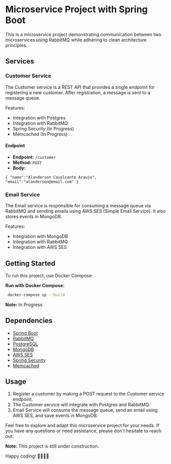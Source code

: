 # Microservice Project with Spring Boot

This is a microservice project demonstrating communication between two microservices using RabbitMQ while adhering to clean architecture principles.

## Services

### Customer Service

The Customer service is a REST API that provides a single endpoint for registering a new customer. After registration, a message is sent to a message queue.

Features:

- Integration with Postgres
- Integration with RabbitMQ
- Spring Security (In Progress)
- Memcached (In Progress)

#### Endpoint

- **Endpoint:** `/customer`
- **Method:** `POST`
- **Body:**

```
{ "name":"Alanderson Cavalcante Araujo", "email":"alanderson@email.com" }
```

### Email Service

The Email service is responsible for consuming a message queue via RabbitMQ and sending emails using AWS SES (Simple Email Service). It also stores events in MongoDB.

Features:

- Integration with MongoDB
- Integration with RabbitMQ
- Integration with AWS SES

## Getting Started

To run this project, use Docker Compose:

**Run with Docker Compose:**

```bash
 docker-compose up --build
```

**Note:** In Progress

## Dependencies

- [Spring Boot](https://spring.io/projects/spring-boot)
- [RabbitMQ](https://www.rabbitmq.com/)
- [PostgreSQL](https://www.postgresql.org/)
- [MongoDB](https://www.mongodb.com/)
- [AWS SES](https://aws.amazon.com/ses/)
- [Spring Security](https://spring.io/projects/spring-security)
- [Memcached](https://memcached.org/)

## Usage

1.  Register a customer by making a POST request to the Customer service endpoint.
2.  The Customer service will integrate with Postgres and RabbitMQ.
3.  Email Service will consume the message queue, send an email using AWS SES, and save events in MongoDB.

Feel free to explore and adapt this microservice project for your needs. If you have any questions or need assistance, please don't hesitate to reach out.

**Note:** This project is still under construction.

Happy coding! 👩‍💻👨‍💻
